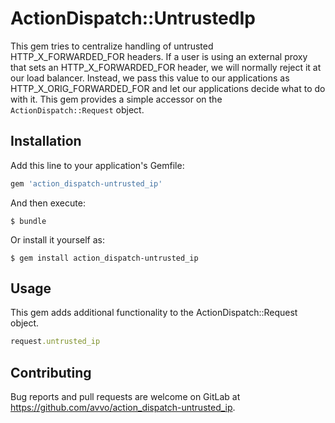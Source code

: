 # ActionDispatch::UntrustedIp

This gem tries to centralize handling of untrusted HTTP_X_FORWARDED_FOR headers. If a user is using an external proxy that sets an HTTP_X_FORWARDED_FOR header, we will normally reject it at our load balancer. Instead, we pass this value to our applications as HTTP_X_ORIG_FORWARDED_FOR and let our applications decide what to do with it. This gem provides a simple accessor on the `ActionDispatch::Request` object.

## Installation

Add this line to your application's Gemfile:

```ruby
gem 'action_dispatch-untrusted_ip'
```

And then execute:

    $ bundle

Or install it yourself as:

    $ gem install action_dispatch-untrusted_ip

## Usage

This gem adds additional functionality to the ActionDispatch::Request object.

```ruby
request.untrusted_ip
```

## Contributing

Bug reports and pull requests are welcome on GitLab at https://github.com/avvo/action_dispatch-untrusted_ip.
